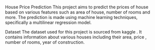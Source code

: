 House Price Prediction
This project aims to predict the prices of house based on various features such as area of house, number of rooms and more. The prediction is made using machine learning techniques, specifically a multilinear regression model.

Dataset
The dataset used for this project is sourced from kaggle . It contains information about various houses including their area, price , number of rooms, year of construction.
